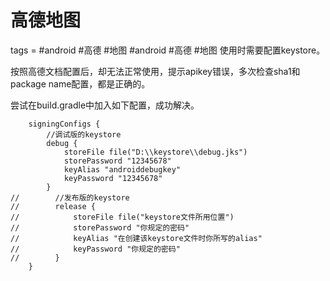 # 高德地图
tags = #android #高德 #地图
#android #高德 #地图 使用时需要配置keystore。

按照高德文档配置后，却无法正常使用，提示apikey错误，多次检查sha1和package name配置，都是正确的。

尝试在build.gradle中加入如下配置，成功解决。

``` 
    signingConfigs {
        //调试版的keystore
        debug {
            storeFile file("D:\\keystore\\debug.jks")
            storePassword "12345678"
            keyAlias "androiddebugkey"
            keyPassword "12345678"
        }
//        //发布版的keystore
//        release {
//            storeFile file("keystore文件所用位置")
//            storePassword "你规定的密码"
//            keyAlias "在创建该keystore文件时你所写的alias"
//            keyPassword "你规定的密码"
//        }
    }
```
